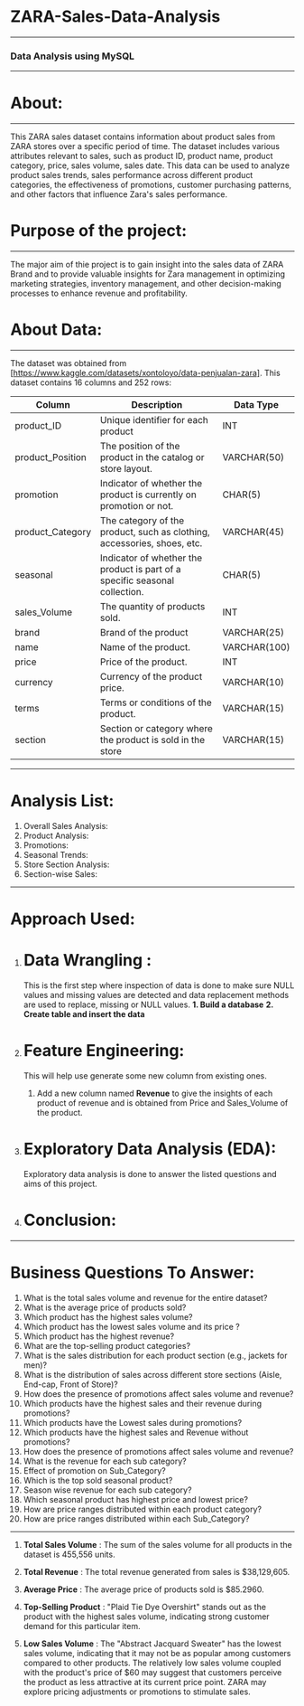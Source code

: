# ZARA-Sales-Data-Analysis
------------------------------
### Data Analysis using MySQL
----------------------------
# About:
-------------------------
This ZARA sales dataset contains information about product sales from ZARA stores over a specific period of time. The dataset includes various attributes relevant to sales, such as product ID, product name, product category, price, sales volume, sales date. This data can be used to analyze product sales trends, sales performance across different product categories, the effectiveness of promotions, customer purchasing patterns, and other factors that influence Zara's sales performance.


# Purpose of the project:
---------------------------
The major aim of thie project is to gain insight into the sales data of ZARA Brand and to provide valuable insights for Zara management in optimizing marketing strategies, inventory management, and other decision-making processes to enhance revenue and profitability.



# About Data:
------------------
The dataset was obtained from [https://www.kaggle.com/datasets/xontoloyo/data-penjualan-zara]. This dataset contains 16 columns and 252 rows:

| Column              | Description                                                                  | Data Type       |
|---------------------|------------------------------------------------------------------------------|-----------------|
| product_ID          | Unique identifier for each product                                           | INT             |
| product_Position    | The position of the product in the catalog or store layout.                  | VARCHAR(50)     |
| promotion           | Indicator of whether the product is currently on promotion or not.           | CHAR(5)         |
| product_Category    | The category of the product, such as clothing, accessories, shoes, etc.      | VARCHAR(45)     |
| seasonal            |Indicator of whether the product is part of a specific seasonal collection.   | CHAR(5)         |
| sales_Volume        | The quantity of products sold.                                               | INT             |
| brand               | Brand of the product                                                         |  VARCHAR(25)    |
| name                |Name of the product.                                                          | VARCHAR(100)    |
| price               | Price of the product.                                                        | INT             |
| currency            |Currency of the product price.                                                | VARCHAR(10)     |
| terms               |Terms or conditions of the product.                                           | VARCHAR(15)     |
| section             | Section or category where the product is sold in the store                   | VARCHAR(15)     |
------------------------------------------------------------------------------------------------------------------------

# Analysis List:
1. Overall Sales Analysis:
2. Product Analysis:
3. Promotions:
4. Seasonal Trends:
5. Store Section Analysis:
6. Section-wise Sales:

----------------------------------------------------------------------
# Approach Used:
1. # Data Wrangling :
   This is the first step where inspection of data is done to make sure NULL values and missing values are detected and data replacement methods are used to replace, missing or NULL values.
   **1. Build a database**
   **2. Create table and insert the data**
   
2. # Feature Engineering:
   This will help use generate some new column from existing ones.
   1. Add a new column named **Revenue** to give the insights of each product of revenue and is obtained from Price and Sales_Volume of the product.
   
3. # Exploratory Data Analysis (EDA): 
   Exploratory data analysis is done to answer the listed questions and aims of this project.
   
4. # Conclusion:
--------------------------------------------------------

# Business Questions To Answer:
1. What is the total sales volume and revenue for the entire dataset?
2. What is the average price of products sold?
3. Which product has the highest sales volume?
4. Which product has the lowest sales volume and its price ?
5. Which product has the highest revenue?
6. What are the top-selling product categories?
7. What is the sales distribution for each product section (e.g., jackets for men)?
8. What is the distribution of sales across different store sections (Aisle, End-cap, Front of Store)?
9. How does the presence of promotions affect sales volume and revenue?
10. Which products have the highest sales and their revenue during promotions?
11. Which products have the Lowest sales during promotions?
12. Which products have the highest sales and Revenue without promotions?
13. How does the presence of promotions affect sales volume and revenue?
14. What is the revenue for each sub category?
15. Effect of promotion on Sub_Category?
16. Which is the top sold seasonal product?
17. Season wise revenue for each sub category?
18. Which seasonal product has highest  price and lowest price?
19. How are price ranges distributed within each product category?
20. How are price ranges distributed within each Sub_Category?   
------------------------------------------------------------------


1. **Total Sales Volume** : The sum of the sales volume for all products in the dataset is 455,556 units.

2. **Total Revenue** : The total revenue generated from sales is $38,129,605.

3. **Average Price** : The average price of products sold is $85.2960.
 
4. **Top-Selling Product** : "Plaid Tie Dye Overshirt" stands out as the product with the highest sales volume, indicating strong customer demand for this particular item.
 
5. **Low Sales Volume** : The "Abstract Jacquard Sweater" has the lowest sales volume, indicating that it may not be as popular among customers compared to other products.
The relatively low sales volume coupled with the product's price of $60 may suggest that customers perceive the product as less attractive at its current price point. ZARA may explore pricing adjustments or promotions to stimulate sales.


